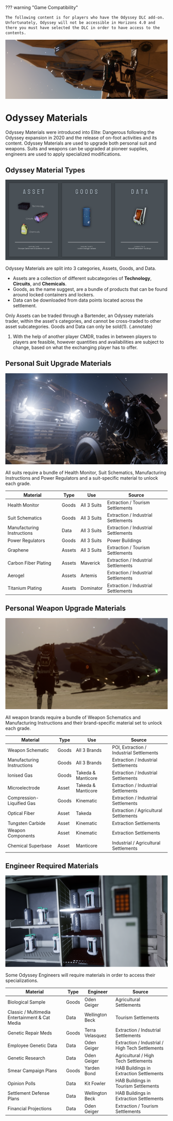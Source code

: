 ??? warning "Game Compatibility"

    The following content is for players who have the Odyssey DLC add-on. Unfortunately, Odyssey will not be accessible in Horizons 4.0 and there you must have selected the DLC in order to have access to the contents. 

![Odyssey Banner](../images/odyssey/odyssey_banner.png)

# Odyssey Materials

Odyssey Materials were introduced into Elite: Dangerous following the Odyssey expansion in 2020 and the release of on-foot activities and its content. Odyssey Materials are used to upgrade both personal suit and weapons. Suits and weapons can be upgraded at pioneer supplies, engineers are used to apply specialized modifications.

## Odyssey Material Types

![Odyssey Materials](../images/odyssey/odysseymaterials.png)

Odyssey Materials are split into 3 categories, Assets, Goods, and Data.

* Assets are a collection of different subcategories of **Technology**, **Circuits**, and **Chemicals**.
* Goods, as the name suggest, are a bundle of products that can be found around locked containers and lockers. 
* Data can be downloaded from data points located across the settlement. 

Only Assets can be traded through a Bartender, an Odyssey materials trader, within the asset's categories, and cannot be cross-traded to other asset subcategories. Goods and Data can only be sold(1).
{.annotate}

1.  With the help of another player CMDR, trades in between players to players are feasible, however quantities and availabilities are subject to change, based on what the exchanging player has to offer.

## Personal Suit Upgrade Materials

![Weapon Showcase](../images/odyssey/odysseygunner.png)

All suits require a bundle of Health Monitor, Suit Schematics, Manufacturing Instructions and Power Regulators and a suit-specific material to unlock each grade.

| Material | Type |Use | Source |
| -------- | ---- | --- | ------ |
| Health Monitor | Goods | All 3 Suits | Extraction / Tourism Settlements |
| Suit Schematics | Goods | All 3 Suits | Extraction / Industrial Settlements |
| Manufacturing Instructions | Data | All 3 Suits | Extraction / Industrial Settlements |
| Power Regulators | Goods | All 3 Suits | Power Buildings |
| Graphene | Assets | All 3 Suits | Extraction / Tourism Settlements |
| Carbon Fiber Plating | Assets | Maverick | Extraction / Industrial Settlements |
| Aerogel | Assets | Artemis | Extraction / Industrial Settlements |
| Titanium Plating | Assets | Dominator | Extraction / Industrial Settlements |

## Personal Weapon Upgrade Materials

![Exploration Suit](../images/odyssey/odysseyship.png)

All weapon brands require a bundle of Weapon Schematics and Manufacturing Instructions and their brand-specific material set to unlock each grade.

| Material | Type | Use | Source |
| -------- | ---- | --- | ------ |
| Weapon Schematic | Goods | All 3 Brands | POI, Extraction / Industrial Settlements |
| Manufacturing Instructions | Goods | All 3 Brands | Extraction / Industrial Settlements |
| Ionised Gas | Goods | Takeda & Manticore | Extraction / Industrial Settlements |
| Microelectrode | Asset | Takeda & Manticore | Extraction / Industrial Settlements |
| Compression-Liquified Gas | Goods | Kinematic | Extraction / Industrial Settlements |
| Optical Fiber | Asset | Takeda | Extraction / Agricultural Settlements |
| Tungsten Carbide | Asset | Kinematic | Extraction Settlements |
| Weapon Components | Asset | Kinematic | Extraction Settlements |
| Chemical Superbase | Asset | Manticore | Industrial / Agricultural Settlements |

## Engineer Required Materials

![Odyssey Locker](../images/odyssey/odysseygoodslocker.png)

Some Odyssey Engineers will require materials in order to access their specializations.

| Material | Type | Engineer | Source |
| -------- | ---- | -------- | ------ |
| Biological Sample | Goods | Oden Geiger | Agricultural Settlements |
| Classic / Multimedia Entertainment & Cat Media | Data | Wellington Beck | Tourism Settlements |
| Genetic Repair Meds | Goods | Terra Velasquez | Extraction / Indsutrial Settlements |
| Employee Genetic Data | Data | Oden Geiger | Extraction / Industrial / High Tech Settlements |
| Genetic Research | Data | Oden Geiger | Agricultural / High Tech Settlements |
| Smear Campaign Plans | Goods | Yarden Bond | HAB Buildings in Extraction Settlements |
| Opinion Polls | Data | Kit Fowler | HAB Buildings in Tourism Settlements |
| Settlement Defense Plans | Data | Wellington Beck | HAB Buildings in Extraction Settlements |
| Financial Projections | Data | Oden Geiger | Extraction / Tourism Settlements |


